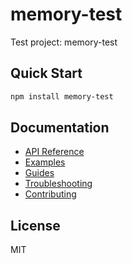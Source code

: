 # memory-test

Test project: memory-test

## Quick Start

```bash
npm install memory-test
```

## Documentation

- [API Reference](./api/README.md)
- [Examples](./examples/README.md)
- [Guides](./guides/README.md)
- [Troubleshooting](./troubleshooting/README.md)
- [Contributing](./contributing/README.md)

## License

MIT
